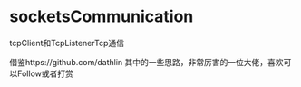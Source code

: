 # socketsCommunication
tcpClient和TcpListenerTcp通信

借鉴https://github.com/dathlin  其中的一些思路，非常厉害的一位大佬，喜欢可以Follow或者打赏
